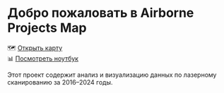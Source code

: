 # Добро пожаловать в Airborne Projects Map

🗺️ [Открыть карту](index.html)  
📊 [Посмотреть ноутбук](airborne-projects-map.ipynb)

Этот проект содержит анализ и визуализацию данных по лазерному сканированию за 2016–2024 годы.
